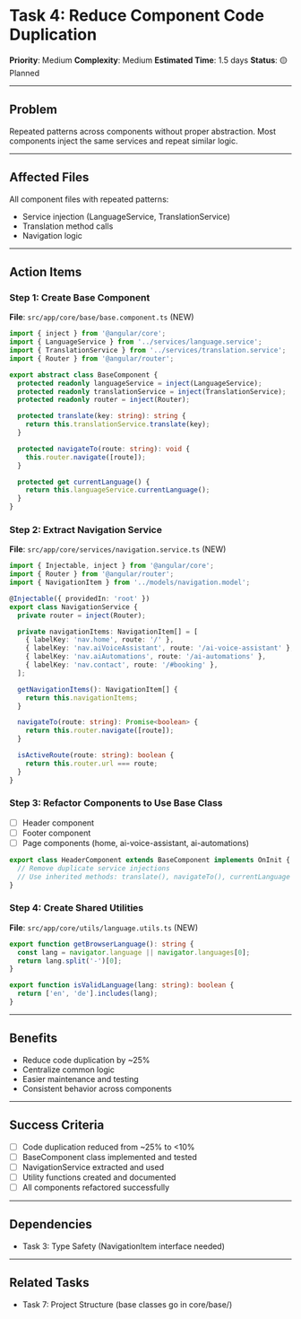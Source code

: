 # Task 4: Reduce Component Code Duplication

**Priority**: Medium
**Complexity**: Medium
**Estimated Time**: 1.5 days
**Status**: 🟡 Planned

---

## Problem

Repeated patterns across components without proper abstraction. Most components inject the same services and repeat similar logic.

---

## Affected Files

All component files with repeated patterns:
- Service injection (LanguageService, TranslationService)
- Translation method calls
- Navigation logic

---

## Action Items

### Step 1: Create Base Component

**File**: `src/app/core/base/base.component.ts` (NEW)

```typescript
import { inject } from '@angular/core';
import { LanguageService } from '../services/language.service';
import { TranslationService } from '../services/translation.service';
import { Router } from '@angular/router';

export abstract class BaseComponent {
  protected readonly languageService = inject(LanguageService);
  protected readonly translationService = inject(TranslationService);
  protected readonly router = inject(Router);

  protected translate(key: string): string {
    return this.translationService.translate(key);
  }

  protected navigateTo(route: string): void {
    this.router.navigate([route]);
  }

  protected get currentLanguage() {
    return this.languageService.currentLanguage();
  }
}
```

### Step 2: Extract Navigation Service

**File**: `src/app/core/services/navigation.service.ts` (NEW)

```typescript
import { Injectable, inject } from '@angular/core';
import { Router } from '@angular/router';
import { NavigationItem } from '../models/navigation.model';

@Injectable({ providedIn: 'root' })
export class NavigationService {
  private router = inject(Router);

  private navigationItems: NavigationItem[] = [
    { labelKey: 'nav.home', route: '/' },
    { labelKey: 'nav.aiVoiceAssistant', route: '/ai-voice-assistant' },
    { labelKey: 'nav.aiAutomations', route: '/ai-automations' },
    { labelKey: 'nav.contact', route: '/#booking' },
  ];

  getNavigationItems(): NavigationItem[] {
    return this.navigationItems;
  }

  navigateTo(route: string): Promise<boolean> {
    return this.router.navigate([route]);
  }

  isActiveRoute(route: string): boolean {
    return this.router.url === route;
  }
}
```

### Step 3: Refactor Components to Use Base Class

- [ ] Header component
- [ ] Footer component
- [ ] Page components (home, ai-voice-assistant, ai-automations)

```typescript
export class HeaderComponent extends BaseComponent implements OnInit {
  // Remove duplicate service injections
  // Use inherited methods: translate(), navigateTo(), currentLanguage
}
```

### Step 4: Create Shared Utilities

**File**: `src/app/core/utils/language.utils.ts` (NEW)

```typescript
export function getBrowserLanguage(): string {
  const lang = navigator.language || navigator.languages[0];
  return lang.split('-')[0];
}

export function isValidLanguage(lang: string): boolean {
  return ['en', 'de'].includes(lang);
}
```

---

## Benefits

- Reduce code duplication by ~25%
- Centralize common logic
- Easier maintenance and testing
- Consistent behavior across components

---

## Success Criteria

- [ ] Code duplication reduced from ~25% to <10%
- [ ] BaseComponent class implemented and tested
- [ ] NavigationService extracted and used
- [ ] Utility functions created and documented
- [ ] All components refactored successfully

---

## Dependencies

- Task 3: Type Safety (NavigationItem interface needed)

---

## Related Tasks

- Task 7: Project Structure (base classes go in core/base/)

